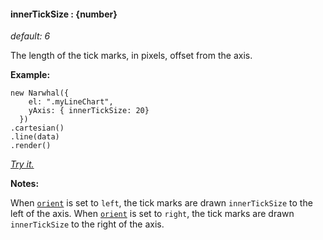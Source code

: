 #### **innerTickSize** : {number}

*default: 6* 

The length of the tick marks, in pixels, offset from the axis. 

**Example:**

	new Narwhal({
	    el: ".myLineChart",
	    yAxis: { innerTickSize: 20}
	  })
	.cartesian()
	.line(data)
	.render()

*[Try it.](http://jsfiddle.net/forio/Y4y39/)*

**Notes:**

When [`orient`](#config_config.yAxis.orient) is set to `left`, the tick marks are drawn `innerTickSize` to the left of the axis. When [`orient`](#config_config.yAxis.orient) is set to `right`, the tick marks are drawn `innerTickSize` to the right of the axis.



